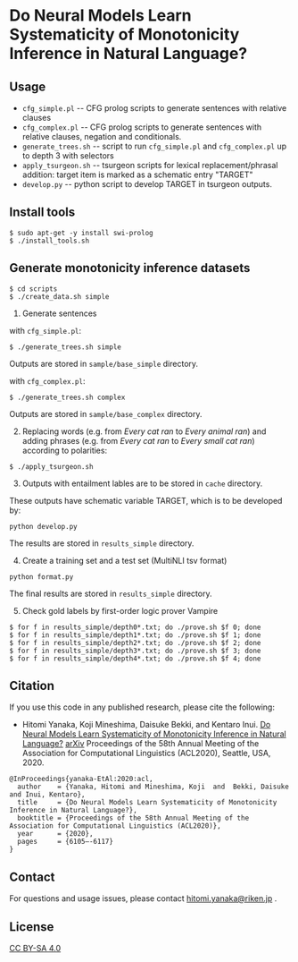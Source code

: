 # Do Neural Models Learn Systematicity of Monotonicity Inference in Natural Language?

## Usage

- `cfg_simple.pl` -- CFG prolog scripts to generate sentences with relative clauses
- `cfg_complex.pl` -- CFG prolog scripts to generate sentences with relative clauses, negation and conditionals.
- `generate_trees.sh` -- script to run `cfg_simple.pl` and `cfg_complex.pl` up to depth 3 with selectors
- `apply_tsurgeon.sh` -- tsurgeon scripts for lexical replacement/phrasal addition: target item is marked as a schematic entry "TARGET"
- `develop.py` -- python script to develop TARGET in tsurgeon outputs.

## Install tools
```
$ sudo apt-get -y install swi-prolog
$ ./install_tools.sh
```

## Generate monotonicity inference datasets
```
$ cd scripts
$ ./create_data.sh simple
```

1. Generate sentences 

with `cfg_simple.pl`:

```
$ ./generate_trees.sh simple
```
Outputs are stored in `sample/base_simple` directory.


with `cfg_complex.pl`:

```
$ ./generate_trees.sh complex
```
Outputs are stored in `sample/base_complex` directory.

2. Replacing words (e.g. from *Every cat ran* to *Every animal ran*) and adding phrases (e.g. from *Every cat ran* to *Every small cat ran*) according to polarities:

```
$ ./apply_tsurgeon.sh
```

3. Outputs with entailment lables are to be stored in `cache` directory.

These outputs have schematic variable TARGET, which is to be developed by:

```
python develop.py
```

The results are stored in `results_simple` directory.

4. Create a training set and a test set (MultiNLI tsv format)

```
python format.py
```

The final results are stored in `results_simple` directory.

5. Check gold labels by first-order logic prover Vampire

```
$ for f in results_simple/depth0*.txt; do ./prove.sh $f 0; done
$ for f in results_simple/depth1*.txt; do ./prove.sh $f 1; done
$ for f in results_simple/depth2*.txt; do ./prove.sh $f 2; done
$ for f in results_simple/depth3*.txt; do ./prove.sh $f 3; done
$ for f in results_simple/depth4*.txt; do ./prove.sh $f 4; done
```

## Citation
If you use this code in any published research, please cite the following:
* Hitomi Yanaka, Koji Mineshima, Daisuke Bekki, and Kentaro Inui. [Do Neural Models Learn Systematicity of Monotonicity Inference in Natural Language?](https://www.aclweb.org/anthology/2020.acl-main.543.pdf) [arXiv](https://arxiv.org/pdf/2004.14839.pdf) Proceedings of the 58th Annual Meeting of the Association for Computational Linguistics (ACL2020), Seattle, USA, 2020.

```
@InProceedings{yanaka-EtAl:2020:acl,
  author    = {Yanaka, Hitomi and Mineshima, Koji  and  Bekki, Daisuke and Inui, Kentaro},
  title     = {Do Neural Models Learn Systematicity of Monotonicity Inference in Natural Language?},
  booktitle = {Proceedings of the 58th Annual Meeting of the Association for Computational Linguistics (ACL2020)},
  year      = {2020},
  pages     = {6105–-6117}
}
```

## Contact
For questions and usage issues, please contact hitomi.yanaka@riken.jp .

## License
[CC BY-SA 4.0](https://creativecommons.org/licenses/by-sa/4.0/)

